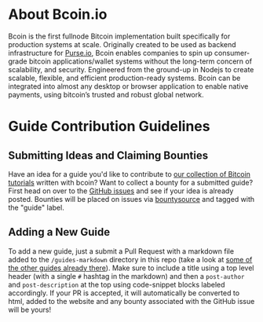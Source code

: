 # About Bcoin.io
Bcoin is the first fullnode Bitcoin implementation built specifically for production systems at scale. Originally created to be used as backend infrastructure for [Purse.io](https://purseio), Bcoin enables companies to spin up consumer-grade bitcoin applications/wallet systems without the long-term concern of scalability, and security. Engineered from the ground-up in Nodejs to create scalable, flexible, and efficient production-ready systems. Bcoin can be integrated into almost any desktop or browser application to enable native payments, using bitcoin’s trusted and robust global network.

# Guide Contribution Guidelines
## Submitting Ideas and Claiming Bounties
Have an idea for a guide you'd like to contribute to [our collection of Bitcoin tutorials](http://bcoin.io/guides.html) written with bcoin? Want to collect a bounty for a submitted guide? First head on over to the [GitHub issues](https://github.com/bcoin-org/bcoin-org.github.io/issues) and see if your idea is already posted. Bounties will be placed on issues via [bountysource](https://bountysource.com) and tagged with the "guide" label.

## Adding a New Guide
To add a new guide, just a submit a Pull Request with a markdown file added to the `/guides-markdown` directory in this repo (take a look at [some of the other guides already there](https://github.com/bcoin-org/bcoin-org.github.io/tree/staging/guides-markdown)). Make sure to include a title using a top level header (with a single `#` hashtag in the markdown) and then a `post-author` and `post-description` at the top using code-snippet blocks labeled accordingly. If your PR is accepted, it will automatically be converted to html, added to the website and any bounty associated with the GitHub issue will be yours!